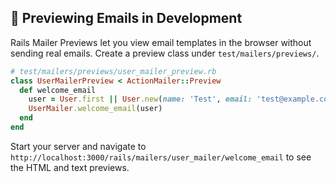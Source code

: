 ## 👀 Previewing Emails in Development

Rails Mailer Previews let you view email templates in the browser without sending real emails. Create a preview class under `test/mailers/previews/`.

```ruby
# test/mailers/previews/user_mailer_preview.rb
class UserMailerPreview < ActionMailer::Preview
  def welcome_email
    user = User.first || User.new(name: 'Test', email: 'test@example.com')
    UserMailer.welcome_email(user)
  end
end
```

Start your server and navigate to `http://localhost:3000/rails/mailers/user_mailer/welcome_email` to see the HTML and text previews.
